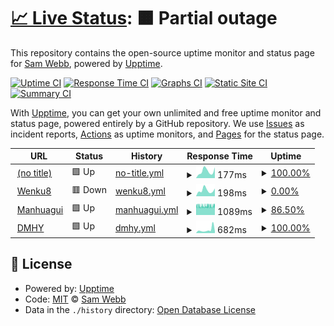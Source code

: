 # [📈 Live Status](https://up.sparvojo.pw): <!--live status--> **🟧 Partial outage**

This repository contains the open-source uptime monitor and status page for [Sam Webb](https://up.sparvojo.pw), powered by [Upptime](https://github.com/upptime/upptime).

[![Uptime CI](https://github.com/http403/uptime_monitor/workflows/Uptime%20CI/badge.svg)](https://github.com/http403/uptime_monitor/actions?query=workflow%3A%22Uptime+CI%22)
[![Response Time CI](https://github.com/http403/uptime_monitor/workflows/Response%20Time%20CI/badge.svg)](https://github.com/http403/uptime_monitor/actions?query=workflow%3A%22Response+Time+CI%22)
[![Graphs CI](https://github.com/http403/uptime_monitor/workflows/Graphs%20CI/badge.svg)](https://github.com/http403/uptime_monitor/actions?query=workflow%3A%22Graphs+CI%22)
[![Static Site CI](https://github.com/http403/uptime_monitor/workflows/Static%20Site%20CI/badge.svg)](https://github.com/http403/uptime_monitor/actions?query=workflow%3A%22Static+Site+CI%22)
[![Summary CI](https://github.com/http403/uptime_monitor/workflows/Summary%20CI/badge.svg)](https://github.com/http403/uptime_monitor/actions?query=workflow%3A%22Summary+CI%22)

With [Upptime](https://upptime.js.org), you can get your own unlimited and free uptime monitor and status page, powered entirely by a GitHub repository. We use [Issues](https://github.com/http403/uptime_monitor/issues) as incident reports, [Actions](https://github.com/http403/uptime_monitor/actions) as uptime monitors, and [Pages](https://up.sparvojo.pw) for the status page.

<!--start: status pages-->
<!-- This summary is generated by Upptime (https://github.com/upptime/upptime) -->
<!-- Do not edit this manually, your changes will be overwritten -->
<!-- prettier-ignore -->
| URL | Status | History | Response Time | Uptime |
| --- | ------ | ------- | ------------- | ------ |
| <img alt="" src="https://icons.duckduckgo.com/ip3/hartmantam.xyz.ico" height="13"> [(no title)](https://hartmantam.xyz) | 🟩 Up | [no-title.yml](https://github.com/http403/uptime_monitor/commits/HEAD/history/no-title.yml) | <details><summary><img alt="Response time graph" src="./graphs/no-title/response-time-week.png" height="20"> 177ms</summary><br><a href="https://up.sparvojo.pw/history/no-title"><img alt="Response time 137" src="https://img.shields.io/endpoint?url=https%3A%2F%2Fraw.githubusercontent.com%2Fhttp403%2Fuptime_monitor%2FHEAD%2Fapi%2Fno-title%2Fresponse-time.json"></a><br><a href="https://up.sparvojo.pw/history/no-title"><img alt="24-hour response time 192" src="https://img.shields.io/endpoint?url=https%3A%2F%2Fraw.githubusercontent.com%2Fhttp403%2Fuptime_monitor%2FHEAD%2Fapi%2Fno-title%2Fresponse-time-day.json"></a><br><a href="https://up.sparvojo.pw/history/no-title"><img alt="7-day response time 177" src="https://img.shields.io/endpoint?url=https%3A%2F%2Fraw.githubusercontent.com%2Fhttp403%2Fuptime_monitor%2FHEAD%2Fapi%2Fno-title%2Fresponse-time-week.json"></a><br><a href="https://up.sparvojo.pw/history/no-title"><img alt="30-day response time 185" src="https://img.shields.io/endpoint?url=https%3A%2F%2Fraw.githubusercontent.com%2Fhttp403%2Fuptime_monitor%2FHEAD%2Fapi%2Fno-title%2Fresponse-time-month.json"></a><br><a href="https://up.sparvojo.pw/history/no-title"><img alt="1-year response time 139" src="https://img.shields.io/endpoint?url=https%3A%2F%2Fraw.githubusercontent.com%2Fhttp403%2Fuptime_monitor%2FHEAD%2Fapi%2Fno-title%2Fresponse-time-year.json"></a></details> | <details><summary><a href="https://up.sparvojo.pw/history/no-title">100.00%</a></summary><a href="https://up.sparvojo.pw/history/no-title"><img alt="All-time uptime 100.00%" src="https://img.shields.io/endpoint?url=https%3A%2F%2Fraw.githubusercontent.com%2Fhttp403%2Fuptime_monitor%2FHEAD%2Fapi%2Fno-title%2Fuptime.json"></a><br><a href="https://up.sparvojo.pw/history/no-title"><img alt="24-hour uptime 100.00%" src="https://img.shields.io/endpoint?url=https%3A%2F%2Fraw.githubusercontent.com%2Fhttp403%2Fuptime_monitor%2FHEAD%2Fapi%2Fno-title%2Fuptime-day.json"></a><br><a href="https://up.sparvojo.pw/history/no-title"><img alt="7-day uptime 100.00%" src="https://img.shields.io/endpoint?url=https%3A%2F%2Fraw.githubusercontent.com%2Fhttp403%2Fuptime_monitor%2FHEAD%2Fapi%2Fno-title%2Fuptime-week.json"></a><br><a href="https://up.sparvojo.pw/history/no-title"><img alt="30-day uptime 100.00%" src="https://img.shields.io/endpoint?url=https%3A%2F%2Fraw.githubusercontent.com%2Fhttp403%2Fuptime_monitor%2FHEAD%2Fapi%2Fno-title%2Fuptime-month.json"></a><br><a href="https://up.sparvojo.pw/history/no-title"><img alt="1-year uptime 100.00%" src="https://img.shields.io/endpoint?url=https%3A%2F%2Fraw.githubusercontent.com%2Fhttp403%2Fuptime_monitor%2FHEAD%2Fapi%2Fno-title%2Fuptime-year.json"></a></details>
| <img alt="" src="https://icons.duckduckgo.com/ip3/www.wenku8.net.ico" height="13"> [Wenku8](https://www.wenku8.net) | 🟥 Down | [wenku8.yml](https://github.com/http403/uptime_monitor/commits/HEAD/history/wenku8.yml) | <details><summary><img alt="Response time graph" src="./graphs/wenku8/response-time-week.png" height="20"> 198ms</summary><br><a href="https://up.sparvojo.pw/history/wenku8"><img alt="Response time 175" src="https://img.shields.io/endpoint?url=https%3A%2F%2Fraw.githubusercontent.com%2Fhttp403%2Fuptime_monitor%2FHEAD%2Fapi%2Fwenku8%2Fresponse-time.json"></a><br><a href="https://up.sparvojo.pw/history/wenku8"><img alt="24-hour response time 242" src="https://img.shields.io/endpoint?url=https%3A%2F%2Fraw.githubusercontent.com%2Fhttp403%2Fuptime_monitor%2FHEAD%2Fapi%2Fwenku8%2Fresponse-time-day.json"></a><br><a href="https://up.sparvojo.pw/history/wenku8"><img alt="7-day response time 198" src="https://img.shields.io/endpoint?url=https%3A%2F%2Fraw.githubusercontent.com%2Fhttp403%2Fuptime_monitor%2FHEAD%2Fapi%2Fwenku8%2Fresponse-time-week.json"></a><br><a href="https://up.sparvojo.pw/history/wenku8"><img alt="30-day response time 188" src="https://img.shields.io/endpoint?url=https%3A%2F%2Fraw.githubusercontent.com%2Fhttp403%2Fuptime_monitor%2FHEAD%2Fapi%2Fwenku8%2Fresponse-time-month.json"></a><br><a href="https://up.sparvojo.pw/history/wenku8"><img alt="1-year response time 187" src="https://img.shields.io/endpoint?url=https%3A%2F%2Fraw.githubusercontent.com%2Fhttp403%2Fuptime_monitor%2FHEAD%2Fapi%2Fwenku8%2Fresponse-time-year.json"></a></details> | <details><summary><a href="https://up.sparvojo.pw/history/wenku8">0.00%</a></summary><a href="https://up.sparvojo.pw/history/wenku8"><img alt="All-time uptime 27.13%" src="https://img.shields.io/endpoint?url=https%3A%2F%2Fraw.githubusercontent.com%2Fhttp403%2Fuptime_monitor%2FHEAD%2Fapi%2Fwenku8%2Fuptime.json"></a><br><a href="https://up.sparvojo.pw/history/wenku8"><img alt="24-hour uptime 0.00%" src="https://img.shields.io/endpoint?url=https%3A%2F%2Fraw.githubusercontent.com%2Fhttp403%2Fuptime_monitor%2FHEAD%2Fapi%2Fwenku8%2Fuptime-day.json"></a><br><a href="https://up.sparvojo.pw/history/wenku8"><img alt="7-day uptime 0.00%" src="https://img.shields.io/endpoint?url=https%3A%2F%2Fraw.githubusercontent.com%2Fhttp403%2Fuptime_monitor%2FHEAD%2Fapi%2Fwenku8%2Fuptime-week.json"></a><br><a href="https://up.sparvojo.pw/history/wenku8"><img alt="30-day uptime 0.00%" src="https://img.shields.io/endpoint?url=https%3A%2F%2Fraw.githubusercontent.com%2Fhttp403%2Fuptime_monitor%2FHEAD%2Fapi%2Fwenku8%2Fuptime-month.json"></a><br><a href="https://up.sparvojo.pw/history/wenku8"><img alt="1-year uptime 0.00%" src="https://img.shields.io/endpoint?url=https%3A%2F%2Fraw.githubusercontent.com%2Fhttp403%2Fuptime_monitor%2FHEAD%2Fapi%2Fwenku8%2Fuptime-year.json"></a></details>
| <img alt="" src="https://icons.duckduckgo.com/ip3/www.manhuagui.com.ico" height="13"> [Manhuagui](https://www.manhuagui.com) | 🟩 Up | [manhuagui.yml](https://github.com/http403/uptime_monitor/commits/HEAD/history/manhuagui.yml) | <details><summary><img alt="Response time graph" src="./graphs/manhuagui/response-time-week.png" height="20"> 1089ms</summary><br><a href="https://up.sparvojo.pw/history/manhuagui"><img alt="Response time 1102" src="https://img.shields.io/endpoint?url=https%3A%2F%2Fraw.githubusercontent.com%2Fhttp403%2Fuptime_monitor%2FHEAD%2Fapi%2Fmanhuagui%2Fresponse-time.json"></a><br><a href="https://up.sparvojo.pw/history/manhuagui"><img alt="24-hour response time 1062" src="https://img.shields.io/endpoint?url=https%3A%2F%2Fraw.githubusercontent.com%2Fhttp403%2Fuptime_monitor%2FHEAD%2Fapi%2Fmanhuagui%2Fresponse-time-day.json"></a><br><a href="https://up.sparvojo.pw/history/manhuagui"><img alt="7-day response time 1089" src="https://img.shields.io/endpoint?url=https%3A%2F%2Fraw.githubusercontent.com%2Fhttp403%2Fuptime_monitor%2FHEAD%2Fapi%2Fmanhuagui%2Fresponse-time-week.json"></a><br><a href="https://up.sparvojo.pw/history/manhuagui"><img alt="30-day response time 1099" src="https://img.shields.io/endpoint?url=https%3A%2F%2Fraw.githubusercontent.com%2Fhttp403%2Fuptime_monitor%2FHEAD%2Fapi%2Fmanhuagui%2Fresponse-time-month.json"></a><br><a href="https://up.sparvojo.pw/history/manhuagui"><img alt="1-year response time 1105" src="https://img.shields.io/endpoint?url=https%3A%2F%2Fraw.githubusercontent.com%2Fhttp403%2Fuptime_monitor%2FHEAD%2Fapi%2Fmanhuagui%2Fresponse-time-year.json"></a></details> | <details><summary><a href="https://up.sparvojo.pw/history/manhuagui">86.50%</a></summary><a href="https://up.sparvojo.pw/history/manhuagui"><img alt="All-time uptime 99.80%" src="https://img.shields.io/endpoint?url=https%3A%2F%2Fraw.githubusercontent.com%2Fhttp403%2Fuptime_monitor%2FHEAD%2Fapi%2Fmanhuagui%2Fuptime.json"></a><br><a href="https://up.sparvojo.pw/history/manhuagui"><img alt="24-hour uptime 89.38%" src="https://img.shields.io/endpoint?url=https%3A%2F%2Fraw.githubusercontent.com%2Fhttp403%2Fuptime_monitor%2FHEAD%2Fapi%2Fmanhuagui%2Fuptime-day.json"></a><br><a href="https://up.sparvojo.pw/history/manhuagui"><img alt="7-day uptime 86.50%" src="https://img.shields.io/endpoint?url=https%3A%2F%2Fraw.githubusercontent.com%2Fhttp403%2Fuptime_monitor%2FHEAD%2Fapi%2Fmanhuagui%2Fuptime-week.json"></a><br><a href="https://up.sparvojo.pw/history/manhuagui"><img alt="30-day uptime 93.88%" src="https://img.shields.io/endpoint?url=https%3A%2F%2Fraw.githubusercontent.com%2Fhttp403%2Fuptime_monitor%2FHEAD%2Fapi%2Fmanhuagui%2Fuptime-month.json"></a><br><a href="https://up.sparvojo.pw/history/manhuagui"><img alt="1-year uptime 99.49%" src="https://img.shields.io/endpoint?url=https%3A%2F%2Fraw.githubusercontent.com%2Fhttp403%2Fuptime_monitor%2FHEAD%2Fapi%2Fmanhuagui%2Fuptime-year.json"></a></details>
| <img alt="" src="https://icons.duckduckgo.com/ip3/share.dmhy.org.ico" height="13"> [DMHY](https://share.dmhy.org) | 🟩 Up | [dmhy.yml](https://github.com/http403/uptime_monitor/commits/HEAD/history/dmhy.yml) | <details><summary><img alt="Response time graph" src="./graphs/dmhy/response-time-week.png" height="20"> 682ms</summary><br><a href="https://up.sparvojo.pw/history/dmhy"><img alt="Response time 1128" src="https://img.shields.io/endpoint?url=https%3A%2F%2Fraw.githubusercontent.com%2Fhttp403%2Fuptime_monitor%2FHEAD%2Fapi%2Fdmhy%2Fresponse-time.json"></a><br><a href="https://up.sparvojo.pw/history/dmhy"><img alt="24-hour response time 367" src="https://img.shields.io/endpoint?url=https%3A%2F%2Fraw.githubusercontent.com%2Fhttp403%2Fuptime_monitor%2FHEAD%2Fapi%2Fdmhy%2Fresponse-time-day.json"></a><br><a href="https://up.sparvojo.pw/history/dmhy"><img alt="7-day response time 682" src="https://img.shields.io/endpoint?url=https%3A%2F%2Fraw.githubusercontent.com%2Fhttp403%2Fuptime_monitor%2FHEAD%2Fapi%2Fdmhy%2Fresponse-time-week.json"></a><br><a href="https://up.sparvojo.pw/history/dmhy"><img alt="30-day response time 683" src="https://img.shields.io/endpoint?url=https%3A%2F%2Fraw.githubusercontent.com%2Fhttp403%2Fuptime_monitor%2FHEAD%2Fapi%2Fdmhy%2Fresponse-time-month.json"></a><br><a href="https://up.sparvojo.pw/history/dmhy"><img alt="1-year response time 1165" src="https://img.shields.io/endpoint?url=https%3A%2F%2Fraw.githubusercontent.com%2Fhttp403%2Fuptime_monitor%2FHEAD%2Fapi%2Fdmhy%2Fresponse-time-year.json"></a></details> | <details><summary><a href="https://up.sparvojo.pw/history/dmhy">100.00%</a></summary><a href="https://up.sparvojo.pw/history/dmhy"><img alt="All-time uptime 99.58%" src="https://img.shields.io/endpoint?url=https%3A%2F%2Fraw.githubusercontent.com%2Fhttp403%2Fuptime_monitor%2FHEAD%2Fapi%2Fdmhy%2Fuptime.json"></a><br><a href="https://up.sparvojo.pw/history/dmhy"><img alt="24-hour uptime 100.00%" src="https://img.shields.io/endpoint?url=https%3A%2F%2Fraw.githubusercontent.com%2Fhttp403%2Fuptime_monitor%2FHEAD%2Fapi%2Fdmhy%2Fuptime-day.json"></a><br><a href="https://up.sparvojo.pw/history/dmhy"><img alt="7-day uptime 100.00%" src="https://img.shields.io/endpoint?url=https%3A%2F%2Fraw.githubusercontent.com%2Fhttp403%2Fuptime_monitor%2FHEAD%2Fapi%2Fdmhy%2Fuptime-week.json"></a><br><a href="https://up.sparvojo.pw/history/dmhy"><img alt="30-day uptime 100.00%" src="https://img.shields.io/endpoint?url=https%3A%2F%2Fraw.githubusercontent.com%2Fhttp403%2Fuptime_monitor%2FHEAD%2Fapi%2Fdmhy%2Fuptime-month.json"></a><br><a href="https://up.sparvojo.pw/history/dmhy"><img alt="1-year uptime 99.52%" src="https://img.shields.io/endpoint?url=https%3A%2F%2Fraw.githubusercontent.com%2Fhttp403%2Fuptime_monitor%2FHEAD%2Fapi%2Fdmhy%2Fuptime-year.json"></a></details>

<!--end: status pages-->

## 📄 License

- Powered by: [Upptime](https://github.com/upptime/upptime)
- Code: [MIT](./LICENSE) © [Sam Webb](https://up.sparvojo.pw)
- Data in the `./history` directory: [Open Database License](https://opendatacommons.org/licenses/odbl/1-0/)

